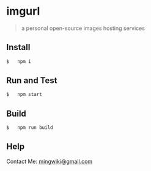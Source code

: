 # imgurl

> a personal open-source images hosting services

## Install

```js
$   npm i
```

## Run and Test

```js
$   npm start
```

## Build

```js
$   npm run build
```

## Help

Contact Me: <mingwiki@gmail.com>

